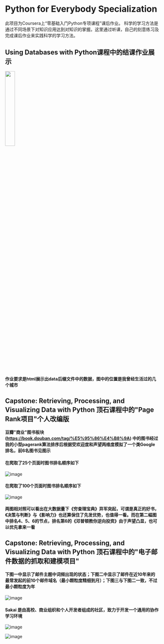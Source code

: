 # Python for Everybody Specialization

此项目为Coursera上“零基础入门Python专项课程”课后作业。
科学的学习方法是通过不同场景下对知识应用达到对知识的掌握。这里通过听课，自己的刻意练习及完成课后作业来实践科学的学习方法。


## Using Databases with Python课程中的结课作业展示

<img src="https://github.com/ColinTing/Python-for-Everybody-Specialization/blob/master/ex_16_geo/myLocationHtmlScreenshot.png" width="25%">

#### 作业要求是html展示出data后缀文件中的数据，图中的位置是我曾经生活过的几个城市

## Capstone: Retrieving, Processing, and Visualizing Data with Python 顶石课程中的"Page Rank项目"个人改编版

#### 豆瓣"商业"图书板块(https://book.douban.com/tag/%E5%95%86%E4%B8%9A) 中的图书经过我的小型pagerank算法排序后根据受欢迎度和声望两维度模拟了一个类Google排名，前6名图书见图示


#### 在爬取了25个页面时图书排名顺序如下

![image](https://github.com/ColinTing/Python-for-Everybody-Specialization/blob/master/pagerank/douban/doubanBookPageRank.jpg)

#### 在爬取了100个页面时图书排名顺序如下

![image](https://github.com/ColinTing/Python-for-Everybody-Specialization/blob/master/pagerank/douban/doubanBookPageRank100.jpg)

#### 两图相对照可以看出在大数据量下《穷查理宝典》异军突起，可谓是真正的好书，《决策与判断》与《影响力》也还算保住了先发优势，也值得一看。而在第二幅图中排名4、5、6的节点，排名第6的《邓普顿教你逆向投资》由于声望凸显，也可以优先拿来一看

## Capstone: Retrieving, Processing, and Visualizing Data with Python 顶石课程中的"电子邮件数据的抓取和建模项目"

#### 下图一中显示了邮件主题中词频出现的状态；下图二中显示了邮件在近10年来的最常发起的前10个邮件域名（最小颗粒度精细到月）；下图三与下图二一致，不过最小颗粒度为年

![image](https://github.com/ColinTing/Python-for-Everybody-Specialization/blob/master/gmane/gmane_gword.png)

#### Sakai 是由高校、商业组织和个人开发者组成的社区，致力于开发一个通用的协作学习环境

![image](https://github.com/ColinTing/Python-for-Everybody-Specialization/blob/master/gmane/gmane_gline_month.png)

![image](https://github.com/ColinTing/Python-for-Everybody-Specialization/blob/master/gmane/gmane_gline_year.png)



